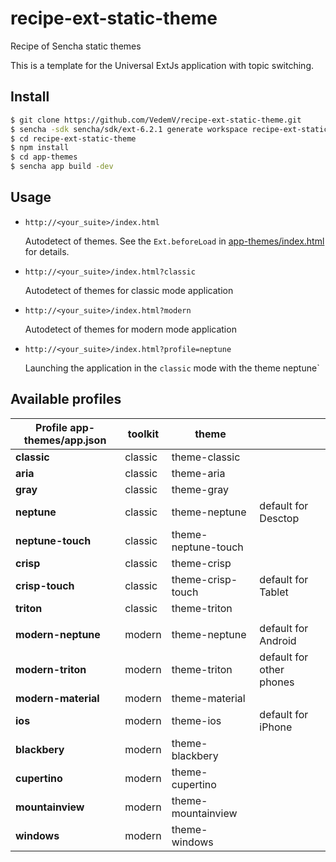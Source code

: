 # recipe-ext-static-theme

Recipe of Sencha static themes

This is a template for the Universal ExtJs application with topic switching.

## Install

```sh
$ git clone https://github.com/VedemV/recipe-ext-static-theme.git
$ sencha -sdk sencha/sdk/ext-6.2.1 generate workspace recipe-ext-static-theme
$ cd recipe-ext-static-theme
$ npm install
$ cd app-themes
$ sencha app build -dev
```

## Usage

- `http://<your_suite>/index.html`

    Autodetect of themes. See the `Ext.beforeLoad` in [app-themes/index.html](app-themes/index.html) for details.
    
- `http://<your_suite>/index.html?classic`

    Autodetect of themes for classic mode application

- `http://<your_suite>/index.html?modern`

    Autodetect of themes for modern mode application

- `http://<your_suite>/index.html?profile=neptune`

    Launching the application in the `classic` mode with the theme neptune`

## Available profiles

|Profile app-themes/app.json|toolkit|theme| |
|---|---|---|---|
|**classic**|classic|theme-classic| |
|**aria**|classic|theme-aria| |
|**gray**|classic|theme-gray| |
|**neptune**|classic|theme-neptune|default for Desctop|
|**neptune-touch**|classic|theme-neptune-touch| |
|**crisp**|classic|theme-crisp| |
|**crisp-touch**|classic|theme-crisp-touch|default for Tablet|
|**triton**|classic|theme-triton| |
| | | | |
|**modern-neptune**|modern|theme-neptune|default for Android|
|**modern-triton**|modern|theme-triton|default for other phones|
|**modern-material**|modern|theme-material| |
|**ios**|modern|theme-ios|default for iPhone|
|**blackbery**|modern|theme-blackbery| |
|**cupertino**|modern|theme-cupertino| |
|**mountainview**|modern|theme-mountainview| |
|**windows**|modern|theme-windows| |

